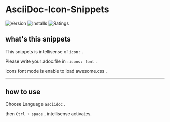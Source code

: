 # AsciiDoc-Icon-Snippets

![Version](https://vsmarketplacebadge.apphb.com/version/SatakeRyota.asciidoc-icon-snippets.svg)
![Installs](https://vsmarketplacebadge.apphb.com/installs/SatakeRyota.asciidoc-icon-snippets.svg)
![Ratings](https://vsmarketplacebadge.apphb.com/rating/SatakeRyota.asciidoc-icon-snippets.svg)

## what's this snippets

This snippets is intellisense of `icon:` .

Please write your adoc.file in  `:icons: font` .

icons font mode is enable to load awesome.css .

---

## how to use

Choose Language `asciidoc` .

then `Ctrl + space` , intellisense activates.